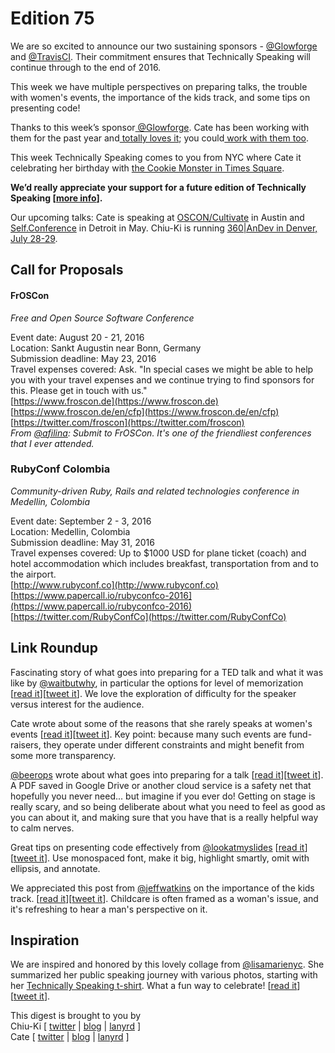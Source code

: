 # Edition 75

We are so excited to announce our two sustaining sponsors - [@Glowforge](http://twitter.com/glowforge) and [@TravisCI](http://twitter.com/travisci). Their commitment ensures that Technically Speaking will continue through to the end of 2016. 

This week we have multiple perspectives on preparing talks, the trouble with women's events, the importance of the kids track, and some tips on presenting code!

Thanks to this week’s sponsor[  @Glowforge](https://twitter.com/glowforge). Cate has been working with them for the past year and[  totally loves it](http://www.catehuston.com/blog/2015/10/21/lasers-and-practical-skills/); you could[  work with them too](https://glowforge.com/jobs/).

This week Technically Speaking comes to you from NYC where Cate it celebrating her birthday with [the Cookie Monster in Times Square](https://twitter.com/catehstn/status/726923025514397696).  

**We’d really appreciate your support for a future edition of Technically Speaking [[more info](http://www.techspeak.email/sponsorship/)].**  

Our upcoming talks: Cate is speaking at [OSCON/Cultivate](http://conferences.oreilly.com/oscon/open-source-us/) in Austin and [Self.Conference](http://selfconference.org/) in Detroit in May. Chiu-Ki is running [360|AnDev in Denver, July 28-29](http://360andev.com/).

## Call for Proposals

#### FrOSCon
*Free and Open Source Software Conference*

Event date: August 20 - 21, 2016  
Location: Sankt Augustin near Bonn, Germany  
Submission deadline: May 23, 2016  
Travel expenses covered: Ask. "In special cases we might be able to help you with your travel expenses and we continue trying to find sponsors for this. Please get in touch with us."  
[https://www.froscon.de](https://www.froscon.de)  
[https://www.froscon.de/en/cfp](https://www.froscon.de/en/cfp)  
[https://twitter.com/froscon](https://twitter.com/froscon)  
*From [@afilina](https://twitter.com/afilina/status/720626102780182529): Submit to FrOSCon. It's one of the friendliest conferences that I ever attended.*

### RubyConf Colombia
*Community-driven Ruby, Rails and related technologies conference in Medellin, Colombia*
 
Event date: September 2 - 3, 2016  
Location: Medellin, Colombia  
Submission deadline: May 31, 2016    
Travel expenses covered: Up to $1000 USD for plane ticket (coach) and hotel accommodation which includes breakfast, transportation from and to the airport.    
[http://www.rubyconf.co](http://www.rubyconf.co)  
[https://www.papercall.io/rubyconfco-2016](https://www.papercall.io/rubyconfco-2016)  
[https://twitter.com/RubyConfCo](https://twitter.com/RubyConfCo)


## Link Roundup

Fascinating story of what goes into preparing for a TED talk and what it was like by [@waitbutwhy](http://twitter.com/waitbutwhy), in particular the options for level of memorization [[read it](http://waitbutwhy.com/2016/03/doing-a-ted-talk-the-full-story.html)][[tweet it](https://twitter.com/home?status=Doing%20a%20TED%20Talk%3A%20The%20Full%20Story%20by%20%40waitbutwhy%20via%20%40techspeakdigest%20http%3A//bit.ly/1SYuzo9)]. We love the exploration of difficulty for the speaker versus interest for the audience.

Cate wrote about some of the reasons that she rarely speaks at women's events [[read it](http://www.catehuston.com/blog/2016/04/21/the-trouble-with-womens-events/)][[tweet it](https://twitter.com/home?status=The%20Trouble%20with%20Women's%20Events%20by%20%40catehstn%20via%20%40techspeakdigest%20http%3A//bit.ly/26No7UR)]. Key point: because many such events are fund-raisers, they operate under different constraints and might benefit from some more transparency.

[@beerops](http://twitter.com/beerops) wrote about what goes into preparing for a talk [[read it](https://beero.ps/2016/04/14/on-a-conference-speaking-routine/)][[tweet it](https://twitter.com/home?status=On%20a%20Conference%20Speaking%20Routine%20by%20%40beerops%20via%20%40techspeakdigest%20http%3A//bit.ly/1TsnQgx)]. A PDF saved in Google Drive or another cloud service is a safety net that hopefully you never need... but imagine if you ever do! Getting on stage is really scary, and so being deliberate about what you need to feel as good as you can about it, and making sure that you have that is a really helpful way to calm nerves.

Great tips on presenting code effectively from [@lookatmyslides](https://twitter.com/lookatmyslides) [[read it](http://www.slideshare.net/LookAtMySlides/codeware)][[tweet it](https://twitter.com/home?status=Presenting%20code%20effectively%20by%20%40lookatmyslides%20via%20%40techspeakdigest%20http%3A//www.slideshare.net/LookAtMySlides/codeware)]. Use monospaced font, make it big, highlight smartly, omit with ellipsis, and annotate.

We appreciated this post from [@jeffwatkins](http://twitter.com/jeffwatkins) on the importance of the kids track. [[read it](https://metrocat.org/2016/04/thinking-about-ull)][[tweet it](https://twitter.com/home?status=The%20importance%20of%20the%20kids%20track%20at%20conferences%20by%20%40jeffwatkins%20via%20%40techspeakdigest%20https%3A//metrocat.org/2016/04/thinking-about-ull)]. Childcare is often framed as a woman's issue, and it's refreshing to hear a man's perspective on it.

## Inspiration

We are inspired and honored by this lovely collage from [@lisamarienyc](https://twitter.com/lisamarienyc). She summarized her public speaking journey with various photos, starting with her [Technically Speaking t-shirt](https://teespring.com/technically-speaking-first). What a fun way to celebrate! [[read it](https://twitter.com/lisamarienyc/status/726531258738708480)][[tweet it](https://twitter.com/home?status=Lovely%20public%20speaking%20photo%20collage%20by%20%40lisamarienyc%20via%20%40techspeakdigest%20https%3A//twitter.com/lisamarienyc/status/726531258738708480)].
  
  
This digest is brought to you by  
Chiu-Ki [ [twitter](https://twitter.com/chiuki) | [blog](http://blog.sqisland.com/) | [lanyrd](http://lanyrd.com/profile/chiuki/) ]  
Cate [ [twitter](https://twitter.com/catehstn) | [blog](http://www.catehuston.com/blog/) | [lanyrd](http://lanyrd.com/profile/catehstn/) ]
